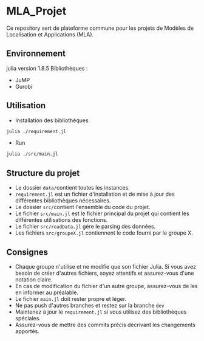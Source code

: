 # MLA_Projet
Ce repository  sert de plateforme commune pour les projets de Modèles de Localisation et Applications (MLA).

## Environnement
julia version 1.8.5
Bibliothèques :
- JuMP
- Gurobi

## Utilisation
- Installation des bibliothèques 
```bash
julia ./requirement.jl
```

- Run
```bash
julia ./src/main.jl
```
## Structure du projet
- Le dossier `data/`contient toutes les instances.
- `requirement.jl` est un fichier d'installation et de mise à jour des différentes bibliothèques nécessaires.
- Le dossier `src/`contient l'ensemble du code du projet.
- Le fichier `src/main.jl` est le fichier principal du projet qui contient les différentes utilisations des fonctions.
- Le fichier `src/readData.jl` gère le parsing des données.
- Les fichiers `src/groupeX.jl` contiennent le code fourni par le groupe X.

## Consignes
- Chaque groupe n'utilise et ne modifie que son fichier Julia. Si vous avez besoin de créer d'autres fichiers, soyez attentifs et assurez-vous d'une notation claire.
- En cas de modification du fichier d'un autre groupe, assurez-vous de les en informer au préalable.
- Le fichier `main.jl` doit rester propre et léger.
- Ne pas push d'autres branches et restez sur la branche `dev`
- Maintenez à jour le `requirement.jl` si vous utilisez des bibliothèques spéciales.
- Assurez-vous de mettre des commits précis décrivant les changements apportés.